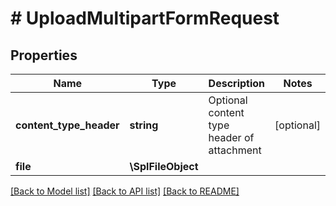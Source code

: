 # # UploadMultipartFormRequest

## Properties

Name | Type | Description | Notes
------------ | ------------- | ------------- | -------------
**content_type_header** | **string** | Optional content type header of attachment | [optional]
**file** | **\SplFileObject** |  |

[[Back to Model list]](../../README#models) [[Back to API list]](../../README#endpoints) [[Back to README]](../../README)
